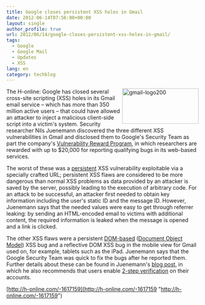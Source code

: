 ```yaml
---
title: Google closes persistent XSS holes in Gmail
date: 2012-06-14T07:56:00+00:00
layout: single
author_profile: true
url: 2012/06/14/google-closes-persistent-xss-holes-in-gmail/
tags:
  - Google
  - Google Mail
  - Updates
  - XSS
lang: en
category: techblog
---
```

<a href="http://lh4.ggpht.com/-6Zc1Bg0dyrU/T9mSLzP3heI/AAAAAAAAGPA/_Vs6RjpNuO4/s1600-h/gmail-logo200%25255B2%25255D.png" target="_blank"><img title="gmail-logo200" border="0" alt="gmail-logo200" align="right" src="http://lh4.ggpht.com/-tcaZDLjfGBw/T9mSOL6iGvI/AAAAAAAAGPI/rSLVoNiWxds/gmail-logo200_thumb.png?imgmax=800" width="200" height="93" /></a>The H-online: Google has closed several cross-site scripting (XSS) holes in its Gmail email service – which has more than 350 million active users – that could have allowed an attacker to inject a malicious client-side script into a victim's system. Security researcher Nils Juenemann discovered the three different XSS vulnerabilities in Gmail and disclosed them to Google's Security Team as part the company's [Vulnerability Reward Program](http://www.google.com/about/company/rewardprogram.html), in which researchers are rewarded with up to $20,000 for reporting qualifying bugs in its web-based services. 

The worst of these was a [persistent](http://en.wikipedia.org/wiki/Cross-site_scripting#Persistent) XSS vulnerability exploitable via a specially crafted URL; persistent XSS flaws are considered to be more dangerous than normal XSS problems as data provided by an attacker is saved by the server, possibly leading to the execution of arbitrary code. For an attack to be successful, an attacker first needed to obtain key information including the user's static ID and the message ID. However, Juenemann says that the needed values were easy to get through referrer leaking: by sending an HTML-encoded email to victims with additional content, the required information is leaked when the message is opened and a link is clicked. 

The other XSS flaws were a persistent [DOM-based](http://en.wikipedia.org/wiki/Cross-site_scripting#Traditional_versus_DOM-based_vulnerabilities) ([Document Object Model](http://en.wikipedia.org/wiki/Document_Object_Model)) XSS bug and a reflective DOM XSS bug in the mobile view for Gmail used on, for example, tablets such as the iPad. Juenemann says that the Google Security Team was quick to fix the bugs after he reported them. Further details about these can be found in Juenemann's [blog post](http://www.nilsjuenemann.de/2012/06/cross-site-scripting-in-google-mail.html?m=1), in which he also recommends that users enable [2-step verification](http://www.h-online.com/news/item/Google-brings-2-step-verification-to-more-than-150-countries-1288358.html) on their accounts. 

[http://h-online.com/-1617159](http://h-online.com/-1617159 "http://h-online.com/-1617159")